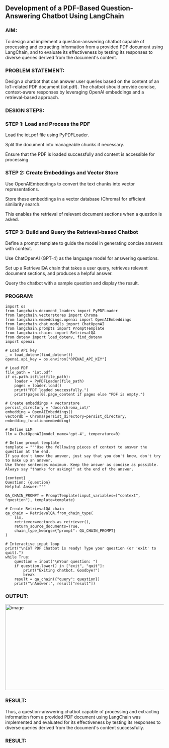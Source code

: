## Development of a PDF-Based Question-Answering Chatbot Using LangChain

### AIM:
To design and implement a question-answering chatbot capable of processing and extracting information from a provided PDF document using LangChain, and to evaluate its effectiveness by testing its responses to diverse queries derived from the document's content.

### PROBLEM STATEMENT:
Design a chatbot that can answer user queries based on the content of an IoT-related PDF document (iot.pdf). The chatbot should provide concise, context-aware responses by leveraging OpenAI embeddings and a retrieval-based approach.

### DESIGN STEPS:

### STEP 1: Load and Process the PDF

Load the iot.pdf file using PyPDFLoader.

Split the document into manageable chunks if necessary.

Ensure that the PDF is loaded successfully and content is accessible for processing.

### STEP 2: Create Embeddings and Vector Store

Use OpenAIEmbeddings to convert the text chunks into vector representations.

Store these embeddings in a vector database (Chroma) for efficient similarity search.

This enables the retrieval of relevant document sections when a question is asked.

### STEP 3: Build and Query the Retrieval-based Chatbot

Define a prompt template to guide the model in generating concise answers with context.

Use ChatOpenAI (GPT-4) as the language model for answering questions.

Set up a RetrievalQA chain that takes a user query, retrieves relevant document sections, and produces a helpful answer.

Query the chatbot with a sample question and display the result.

### PROGRAM:
```
import os
from langchain.document_loaders import PyPDFLoader
from langchain.vectorstores import Chroma
from langchain.embeddings.openai import OpenAIEmbeddings
from langchain.chat_models import ChatOpenAI
from langchain.prompts import PromptTemplate
from langchain.chains import RetrievalQA
from dotenv import load_dotenv, find_dotenv
import openai

# Load API key
_ = load_dotenv(find_dotenv())
openai.api_key = os.environ["OPENAI_API_KEY"]

# Load PDF
file_path = "iot.pdf"
if os.path.isfile(file_path):
    loader = PyPDFLoader(file_path)
    pages = loader.load()
    print("PDF loaded successfully.")
    print(pages[0].page_content if pages else "PDF is empty.")

# Create embeddings + vectorstore
persist_directory = 'docs/chroma_iot/'
embedding = OpenAIEmbeddings()
vectordb = Chroma(persist_directory=persist_directory, embedding_function=embedding)

# Define LLM
llm = ChatOpenAI(model_name='gpt-4', temperature=0)

# Define prompt template
template = """Use the following pieces of context to answer the question at the end. 
If you don't know the answer, just say that you don't know, don't try to make up an answer. 
Use three sentences maximum. Keep the answer as concise as possible. Always say "thanks for asking!" at the end of the answer. 

{context}
Question: {question}
Helpful Answer:"""

QA_CHAIN_PROMPT = PromptTemplate(input_variables=["context", "question"], template=template)

# Create RetrievalQA chain
qa_chain = RetrievalQA.from_chain_type(
    llm,
    retriever=vectordb.as_retriever(),
    return_source_documents=True,
    chain_type_kwargs={"prompt": QA_CHAIN_PROMPT}
)

# Interactive input loop
print("\nIoT PDF Chatbot is ready! Type your question (or 'exit' to quit).")
while True:
    question = input("\nYour question: ")
    if question.lower() in ["exit", "quit"]:
        print("Exiting chatbot. Goodbye!")
        break
    result = qa_chain({"query": question})
    print("\nAnswer:", result["result"])

```
### OUTPUT:
<img width="1306" height="273" alt="image" src="https://github.com/user-attachments/assets/ad864b68-61e6-4307-9e54-7fec0d7270ed" />

### RESULT:
Thus, a question-answering chatbot capable of processing and extracting information from a provided PDF document using LangChain was implemented and evaluated for its effectiveness by testing its responses to diverse queries derived from the document's content successfully.


### RESULT:
